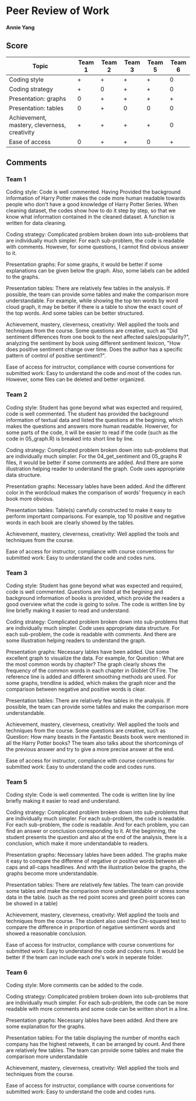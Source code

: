 # Peer Review of Work
#### **Annie Yang**

## Score

Topic| Team 1 | Team 2 |Team 3 | Team 5 | Team 6 |
|----| ------ |-------| -----|-----|-----|
|Coding style| + | + | + |+ | 0 | 
|Coding strategy| + | 0 | + | + | 0 |
|Presentation: graphs | 0 | + | + | + | + | 
|Presentation: tables | 0 | + | 0 | 0 | 0 |
|Achievement, mastery, cleverness, creativity| + | + | + | + | 0 | 
|Ease of access | 0 | + | + |0 | + |

## Comments

### Team 1

Coding style: Code is well commented. Having Provided the background information of Harry Potter makes the code more human readable towards people who don't have a good knowledge of Harry Potter Series. When cleaning dataset, the codes show how to do it step by step, so that we know what information contained in the cleaned dataset. A function is written for data cleaning.

Coding strategy: Complicated problem broken down into sub-problems that are individually much simpler. For each sub-problem, the code is readable with comments. However, for some questions, I cannot find obvious answer to it.

Presentation graphs: For some graphs, it would be better if some explanations can be given below the graph. Also, some labels can be added to the graphs.

Presentation tables: There are relatively few tables in the analysis. If possible, the team can provide some tables and make the comparison more understandable. For example, while showing the top ten words by word cloud graph, it may be better if there is a table to show the exact count of the top words. And some tables can be better structured.

Achievement, mastery, cleverness, creativity: Well applied the tools and techniques from the course. Some questions are creative, such as "Did sentiment differences from one book to the next affected sales/popularity?", analyzing the sentiment by book using different sentiment lexicon, "How does positive sentiment change over time. Does the author has a specific pattern of control of positive sentiment?". 

Ease of access for instructor, compliance with course conventions for submitted work: Easy to understand the code and most of the codes run. However, some files can be deleted and better organized.


### Team 2

Coding style: Student has gone beyond what was expected and required, code is well commented. The student has provided the background information of textual data and listed the questions at the begining, which makes the questions and answers more human readable. Howerver, for some parts of the code, it will be easier to read if the code (such as the code in 05_graph.R) is breaked into short line by line.

Coding strategy: Complicated problem broken down into sub-problems that are individually much simpler. For the 04_get_sentiment and 05_graphs R files, it would be better if some comments are added. And there are some illustration helping reader to understand the graph. Code uses appropriate data structure.

Presentation graphs: Necessary lables have been added. And the different color in the wordcloud makes the comparison of words' frequency in each book more obvious.

Presentation tables: Table(s) carefully constructed to make it easy to perform important comparisons. For example, top 10 positive and negative words in each book are clearly showed by the tables.

Achievement, mastery, cleverness, creativity: Well applied the tools and techniques from the course.

Ease of access for instructor, compliance with course conventions for submitted work: Easy to understand the code and codes runs.

### Team 3

Coding style: Student has gone beyond what was expected and required, code is well commented. Questions are listed at the begining and background information of books is provided, which provide the readers a good overview what the code is going to solve. The code is written line by line briefly making it easier to read and understand.

Coding strategy: Complicated problem broken down into sub-problems that are individually much simpler. Code uses appropriate data structure. For each sub-problem, the code is readable with comments. And there are some illustration helping readers to understand the graph. 

Presentation graphs: Necessary lables have been added. Use some excellent graph to visualize the data. For example, for Question : What are the most common words by chapter? The graph clearly shows the frequency of the common words in each chapter in Globlet Of Fire. The reference line is added and different smoothing methods are used. For some graphs, trendline is added, which makes the graph nicer and the comparison between negative and positive words is clear.

Presentation tables: There are relatively few tables in the analysis. If possible, the team can provide some tables and make the comparison more understandable.

Achievement, mastery, cleverness, creativity: Well applied the tools and techniques from the course. Some questions are creative, such as Question: How many beasts in the Fantastic Beasts book were mentioned in all the Harry Potter books? The team also talks about the shortcomings of the previous answer and try to give a more precise answer at the end.

Ease of access for instructor, compliance with course conventions for submitted work: Easy to understand the code and codes runs.
  
### Team 5

Coding style: Code is well commented. The code is written line by line briefly making it easier to read and understand.

Coding strategy: Complicated problem broken down into sub-problems that are individually much simpler. For each sub-problem, the code is readable. For each sub-problem, the code is readable. And for each problem, you can find an answer or conclusion corresponding to it. At the beginning, the student presents the question and also at the end of the analysis, there is a conclusion, which make it more understandable to readers.

Presentation graphs: Necessary lables have been added. The graphs make it easy to compare the differene of negative or positive words between all-caps and all-caps headlines. And with the illustration below the graphs, the graphs become more understandable.

Presentation tables: There are relatively few tables. The team can provide some tables and make the comparison more understandable or stress some data in the table. (such as the red point scores and green point scores can be showed in a table)

Achievement, mastery, cleverness, creativity: Well applied the tools and techniques from the course. The student also used the Chi-squared test to compare the difference in proportion of negative sentiment words and showed a reasonable conclusion.

Ease of access for instructor, compliance with course conventions for submitted work: Easy to understand the code and codes runs. It would be better if the team can include each one's work in seperate folder.

### Team 6

Coding style: More comments can be added to the code.

Coding strategy: Complicated problem broken down into sub-problems that are individually much simpler. For each sub-problem, the code can be more readable with more comments and some code can be written short in a line.

Presentation graphs: Necessary lables have been added. And there are some explanation for the graphs.

Presentation tables: For the table displaying the number of months each company has the highest retweets, it can be arranged by count. And there are relatively few tables. The team can provide some tables and make the comparison more understandable

Achievement, mastery, cleverness, creativity: Well applied the tools and techniques from the course. 

Ease of access for instructor, compliance with course conventions for submitted work: Easy to understand the code and codes runs.